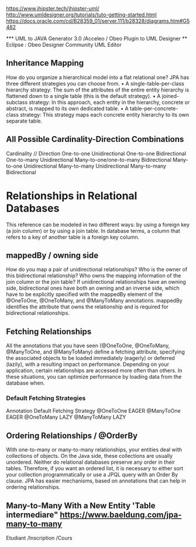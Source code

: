 https://www.jhipster.tech/jhipster-uml/
http://www.umldesigner.org/tutorials/tuto-getting-started.html
https://docs.oracle.com/cd/B28359_01/server.111/b28328/diagrams.htm#G5482

*** UML to JAVA  Generator 3.0  /Acceleo / Obeo  Plugin to  UML Designer
** Eclipse : Obeo  Designer  Community  UML Editor

##  Inheritance Mapping
How do you organize a hierarchical model into a flat relational one? JPA has three different strategies you can
choose from.
•	 A single-table-per-class hierarchy strategy: The sum of the attributes of the entire entity
hierarchy is flattened down to a single table (this is the default strategy).
•	 A joined-subclass strategy: In this approach, each entity in the hierarchy, concrete or abstract,
is mapped to its own dedicated table.
•	 A table-per-concrete-class strategy: This strategy maps each concrete entity hierarchy to its own
separate table.

## All Possible Cardinality-Direction Combinations

Cardinality // Direction
One-to-one Unidirectional
One-to-one Bidirectional
One-to-many Unidirectional
Many-to-one/one-to-many Bidirectional
Many-to-one Unidirectional
Many-to-many Unidirectional
Many-to-many Bidirectional

# Relationships in Relational Databases
This reference can be modeled in two different ways: by using a foreign key (a join column) or by
using a join table. In database terms, a column that refers to a key of another table is a foreign key column.

## mappedBy / owning side

How do you map a pair of unidirectional relationships? Who is the owner of this bidirectional relationship? Who
owns the mapping information of the join column or the join table? If unidirectional relationships have an owning side,
bidirectional ones have both an owning and an inverse side, which have to be explicitly specified with the mappedBy
element of the @OneToOne, @OneToMany, and @ManyToMany annotations. mappedBy identifies the attribute that owns the
relationship and is required for bidirectional relationships.


## Fetching Relationships
All the annotations that you have seen (@OneToOne, @OneToMany, @ManyToOne, and @ManyToMany) define a fetching
attribute, specifying the associated objects to be loaded immediately (eagerly) or deferred (lazily), with a resulting
impact on performance. Depending on your application, certain relationships are accessed more often than others.
In these situations, you can optimize performance by loading data from the database when.

### Default Fetching Strategies
Annotation Default Fetching Strategy
@OneToOne EAGER
@ManyToOne EAGER
@OneToMany LAZY
@ManyToMany LAZY

## Ordering Relationships / @OrderBy
With one-to-many or many-to-many relationships, your entities deal with collections of objects. On the Java side, these
collections are usually unordered. Neither do relational databases preserve any order in their tables. Therefore, if you
want an ordered list, it is necessary to either sort your collection programmatically or use a JPQL query with an Order
By clause. JPA has easier mechanisms, based on annotations that can help in ordering relationships.

##  Many-to-Many With a New Entity 'Table intermediare" https://www.baeldung.com/jpa-many-to-many
Etudiant /Inscription /Cours